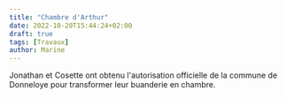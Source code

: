 ```yaml
---
title: "Chambre d'Arthur"
date: 2022-10-20T15:44:24+02:00
draft: true
tags: [Travaux]
author: Marine
---
```

Jonathan et Cosette ont obtenu l'autorisation officielle de la commune de Donneloye pour transformer leur buanderie en chambre.